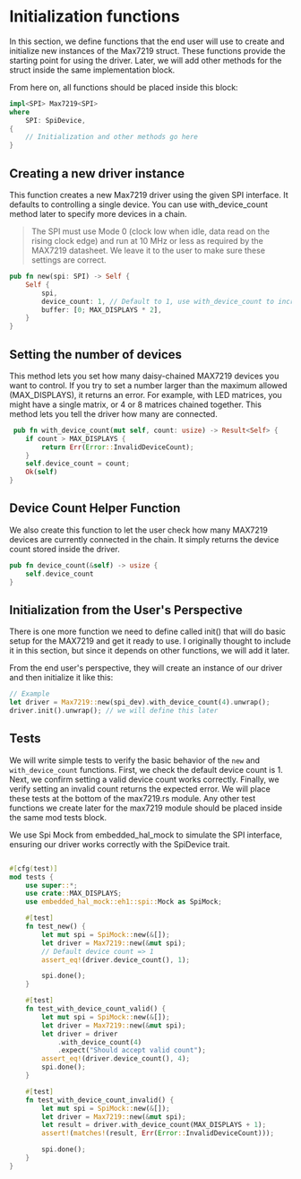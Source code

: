 # Initialization functions

In this section, we define functions that the end user will use to create and initialize new instances of the Max7219 struct. These functions provide the starting point for using the driver. Later, we will add other methods for the struct inside the same implementation block.

From here on, all functions should be placed inside this block:

```rust
impl<SPI> Max7219<SPI>
where
    SPI: SpiDevice,
{
    // Initialization and other methods go here
}
```

## Creating a new driver instance

This function creates a new Max7219 driver using the given SPI interface.  It defaults to controlling a single device. You can use with_device_count method later to specify more devices in a chain. 

> The SPI must use Mode 0 (clock low when idle, data read on the rising clock edge) and run at 10 MHz or less as required by the MAX7219 datasheet. We leave it to the user to make sure these settings are correct.

```rust
pub fn new(spi: SPI) -> Self {
    Self {
        spi,
        device_count: 1, // Default to 1, use with_device_count to increase count
        buffer: [0; MAX_DISPLAYS * 2],
    }
}
```

## Setting the number of devices

This method lets you set how many daisy-chained MAX7219 devices you want to control. If you try to set a number larger than the maximum allowed (MAX_DISPLAYS), it returns an error. For example, with LED matrices, you might have a single matrix, or 4 or 8 matrices chained together. This method lets you tell the driver how many are connected.

```rust
 pub fn with_device_count(mut self, count: usize) -> Result<Self> {
    if count > MAX_DISPLAYS {
        return Err(Error::InvalidDeviceCount);
    }
    self.device_count = count;
    Ok(self)
}
```

## Device Count Helper Function

We also create this function to let the user check how many MAX7219 devices are currently connected in the chain. It simply returns the device count stored inside the driver.

```rust
pub fn device_count(&self) -> usize {
    self.device_count
}
```

## Initialization from the User's Perspective

There is one more function we need to define called init() that will do basic setup for the MAX7219 and get it ready to use. I originally thought to include it in this section, but since it depends on other functions, we will add it later.

From the end user's perspective, they will create an instance of our driver and then initialize it like this:

```rust
// Example 
let driver = Max7219::new(spi_dev).with_device_count(4).unwrap();
driver.init().unwrap(); // we will define this later
```

## Tests

We will write simple tests to verify the basic behavior of the `new` and `with_device_count` functions. First, we check the default device count is 1. Next, we confirm setting a valid device count works correctly. Finally, we verify setting an invalid count returns the expected error. We will place these tests at the bottom of the max7219.rs module. Any other test functions we create later for the max7219 module should be placed inside the same mod tests block.

We use Spi Mock from embedded_hal_mock to simulate the SPI interface, ensuring our driver works correctly with the SpiDevice trait.

```rust

#[cfg(test)]
mod tests {
    use super::*;
    use crate::MAX_DISPLAYS;
    use embedded_hal_mock::eh1::spi::Mock as SpiMock;

    #[test]
    fn test_new() {
        let mut spi = SpiMock::new(&[]);
        let driver = Max7219::new(&mut spi);
        // Default device count => 1
        assert_eq!(driver.device_count(), 1);

        spi.done();
    }

    #[test]
    fn test_with_device_count_valid() {
        let mut spi = SpiMock::new(&[]);
        let driver = Max7219::new(&mut spi);
        let driver = driver
            .with_device_count(4)
            .expect("Should accept valid count");
        assert_eq!(driver.device_count(), 4);
        spi.done();
    }

    #[test]
    fn test_with_device_count_invalid() {
        let mut spi = SpiMock::new(&[]);
        let driver = Max7219::new(&mut spi);
        let result = driver.with_device_count(MAX_DISPLAYS + 1);
        assert!(matches!(result, Err(Error::InvalidDeviceCount)));

        spi.done();
    }
}
```
  